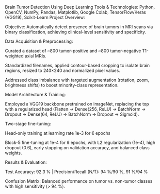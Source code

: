 Brain Tumor Detection Using Deep Learning
Tools & Technologies: Python, OpenCV, NumPy, Pandas, Matplotlib, Google Colab, TensorFlow/Keras (VGG19), Scikit-Learn
Project Overview:

Objective: Automatically detect presence of brain tumors in MRI scans via binary classification, achieving clinical-level sensitivity and specificity.

Data Acquisition & Preprocessing:

Curated a dataset of ~800 tumor-positive and ~800 tumor-negative T1-weighted axial MRIs.

Standardized filenames, applied contour-based cropping to isolate brain regions, resized to 240×240 and normalized pixel values.

Addressed class imbalance with targeted augmentation (rotation, zoom, brightness shifts) to boost minority-class representation.

Model Architecture & Training:

Employed a VGG19 backbone pretrained on ImageNet, replacing the top with a regularized head (Flatten → Dense(256, ReLU) → BatchNorm → Dropout → Dense(64, ReLU) → BatchNorm → Dropout → Sigmoid).

Two-stage fine-tuning:

Head-only training at learning rate 1e-3 for 6 epochs

Block-5 fine-tuning at 1e-4 for 6 epochs, with L2 regularization (1e-4), high dropout (0.6), early stopping on validation accuracy, and balanced class weights.

Results & Evaluation:

Test Accuracy: 92.3 % | Precision/Recall (N/T): 94 %/90 %, 91 %/94 %

Confusion Matrix: Balanced performance on tumor vs. non-tumor classes with high sensitivity (> 94 %).
